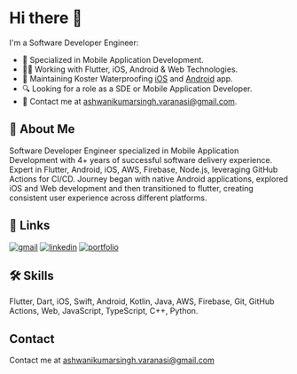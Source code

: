 # Hi there 👋

I'm a Software Developer Engineer:

- 📱 Specialized in Mobile Application Development.
- 👨‍💻 Working with Flutter, iOS, Android & Web Technologies.
- 💼 Maintaining Koster Waterproofing [iOS](https://apps.apple.com/in/app/koster-waterproofing/id1536775985) and [Android](https://play.google.com/store/apps/details?id=com.kosteruk.Koster) app.
- 🔍 Looking for a role as a SDE or Mobile Application Developer.
- 💬 Contact me at ashwanikumarsingh.varanasi@gmail.com.

## 🚀 About Me
Software Developer Engineer specialized in Mobile Application Development with 4+ years of successful software delivery experience. Expert in Flutter, Android, iOS, AWS, Firebase, Node.js, leveraging GitHub Actions for CI/CD. Journey began with native Android applications, explored iOS and Web development and then transitioned to flutter, creating consistent user experience across different platforms.

## 🔗 Links
[![gmail](https://img.shields.io/badge/email-fff?style=for-the-badge&logo=gmail)](mailto:ashwanikumarsingh.varanasi@gmail.com)
[![linkedin](https://img.shields.io/badge/linkedin-0A66C2?style=for-the-badge&logo=linkedin&logoColor=white)](https://www.linkedin.com/in/ashwani-india/)
[![portfolio](https://img.shields.io/badge/my_portfolio-000?style=for-the-badge&logo=ko-fi&logoColor=white)](https://ashwani211.github.io/)


## 🛠 Skills
Flutter, Dart, iOS, Swift, Android, Kotlin, Java, AWS, Firebase, Git, GitHub Actions, Web, JavaScript, TypeScript, C++, Python.

## Contact

Contact me at ashwanikumarsingh.varanasi@gmail.com

<!--
**ashwani211/ashwani211** is a ✨ _special_ ✨ repository because its `README.md` (this file) appears on your GitHub profile.

Here are some ideas to get you started:

- 🔭 I’m currently working on ...
- 🌱 I’m currently learning ...
- 👯 I’m looking to collaborate on ...
- 🤔 I’m looking for help with ...
- 💬 Ask me about ...
- 📫 How to reach me: ...
- 😄 Pronouns: ...
- ⚡ Fun fact: ...
-->
